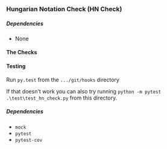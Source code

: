 ### Hungarian Notation Check (HN Check)

##### Dependencies
* None

#### The Checks


#### Testing
Run ```py.test``` from the ```.../git/hooks``` directory

If that doesn't work you can also try running ```python -m pytest .\test\test_hn_check.py``` from this directory.

##### Dependencies
* ```mock```
* ```pytest```
* ```pytest-cov```
